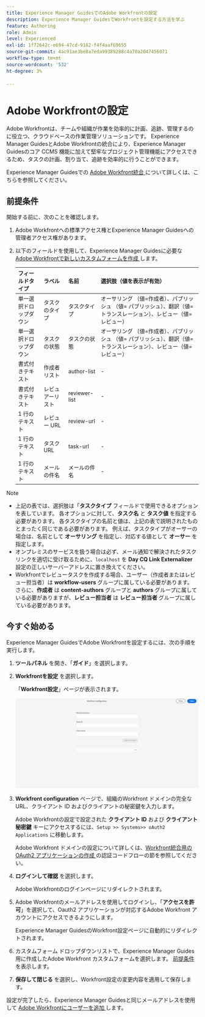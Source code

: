 ```yaml
---
title: Experience Manager GuidesでのAdobe Workfrontの設定
description: Experience Manager GuidesでWorkfrontを設定する方法を学ぶ
feature: Authoring
role: Admin
level: Experienced
exl-id: 1f72642c-e694-47cd-9182-f4f4aaf69655
source-git-commit: 4ac91ae3be8a7eda99389288c4a70a2047456071
workflow-type: tm+mt
source-wordcount: '532'
ht-degree: 3%

---
```


# Adobe Workfrontの設定

Adobe Workfrontは、チームや組織が作業を効率的に計画、追跡、管理するのに役立つ、クラウドベースの作業管理ソリューションです。 Experience Manager GuidesとAdobe Workfrontの統合により、Experience Manager Guidesのコア CCMS 機能に加えて堅牢なプロジェクト管理機能にアクセスできるため、タスクの計画、割り当て、追跡を効率的に行うことができます。

Experience Manager Guidesでの [Adobe Workfront統合 ](../user-guide/workfront-integration.md) について詳しくは、こちらを参照してください。

## 前提条件

開始する前に、次のことを確認します。

1. Adobe Workfrontへの標準アクセス権とExperience Manager Guidesへの管理者アクセス権があります。
2. 以下のフィールドを使用して、Experience Manager Guidesに必要な [Adobe Workfrontで新しいカスタムフォームを作成 ](https://experienceleague.adobe.com/en/docs/workfront/using/administration-and-setup/customize/custom-forms/design-a-form/design-a-form) します。

   | フィールドタイプ | ラベル | 名前 | 選択肢（値を表示が有効） |
   |------------|------|------|-------------------------------|
   | 単一選択ドロップダウン | タスクのタイプ | タスクタイプ | オーサリング （値=作成者）、パブリッシュ （値= パブリッシュ）、翻訳（値= トランスレーション）、レビュー（値= レビュー） |
   | 単一選択ドロップダウン | タスクの状態 | タスクの状態 | オーサリング （値=作成者）、パブリッシュ （値= パブリッシュ）、翻訳（値= トランスレーション）、レビュー（値= レビュー） |
   | 書式付きテキスト | 作成者リスト | author-list | - |
   | 書式付きテキスト | レビュアーリスト | reviewer-list | - |
   | 1 行のテキスト | レビュー URL | review-url | - |
   | 1 行のテキスト | タスク URL | task-url | - |
   | 1 行のテキスト | メールの件名 | メールの件名 | - |

>[!NOTE]
>
> * 上記の表では、選択肢は「**タスクタイプ** フィールドで使用できるオプションを表しています。 各オプションに対して、**タスク名** と **タスク値** を指定する必要があります。 各タスクタイプの名前と値は、上記の表で説明されたものとまったく同じである必要があります。 例えば、タスクタイプがオーサーの場合は、名前として **オーサリング** を指定し、対応する値として **オーサー** を指定します。
> * オンプレミスのサービスを扱う場合は必ず、メール通知で解決されたタスクリンクを適切に受け取るために、`localhost` を **Day CQ Link Externalizer** 設定の正しいサーバーアドレスに置き換えてください。
> * Workfrontでレビュータスクを作成する場合、ユーザー（作成者またはレビュー担当者）は **workflow-users** グループに属している必要があります。 さらに、**作成者** は **content-authors** グループと **authors** グループに属している必要がありますが、**レビュー担当者** は **レビュー担当者** グループに属している必要があります。


## 今すぐ始める

Experience Manager GuidesでAdobe Workfrontを設定するには、次の手順を実行します。

1. **ツールパネル** を開き、「**ガイド**」を選択します。
2. **Workfrontを設定** を選択します。

   「**Workfront設定**」ページが表示されます。

   ![](assets/configure-workfront-page.png)

3. **Workfront configuration** ページで、組織のWorkfront ドメインの完全な URL、クライアント ID およびクライアントの秘密鍵を入力します。

   Adobe Workfrontの設定で設定された **クライアント ID** および **クライアント秘密鍵** キーにアクセスするには、`Setup >> Systems>> oAuth2 Applications` に移動します。

   Adobe Workfront ドメインの設定について詳しくは、[Workfront統合用の OAuth2 アプリケーションの作成 ](https://experienceleague.adobe.com/en/docs/workfront/using/administration-and-setup/configure-integrations/create-oauth-application#create-an-oauth2-application-using-user-credentials-authorization-code-flow) の認証コードフローの節を参照してください。

4. **ログインして確認** を選択します。

   Adobe Workfrontのログインページにリダイレクトされます。
5. Adobe Workfrontのメールアドレスを使用してログインし、「**アクセスを許可**」を選択して、Oauth2 アプリケーションが対応するAdobe Workfront アカウントにアクセスできるようにします。

   Experience Manager GuidesのWorkfront設定ページに自動的にリダイレクトされます。

6. カスタムフォーム ドロップダウンリストで、Experience Manager Guides用に作成したAdobe Workfront カスタムフォームを選択します。 [ 前提条件 ](#prerequisites) を表示します。
7. **保存して閉じる** を選択し、Workfront設定の変更内容を適用して保存します。

設定が完了したら、Experience Manager Guidesと同じメールアドレスを使用して [Adobe Workfrontにユーザーを追加 ](https://experienceleague.adobe.com/en/docs/workfront/using/administration-and-setup/add-users/create-manage-users/add-users) します。
